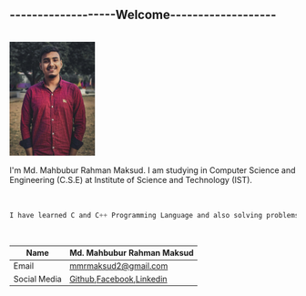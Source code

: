 ## -------------------Welcome-------------------

<br>
<img src="./img.JPG" height = "200" width="150" title="Profile image"/>

<br>
<p>I'm Md. Mahbubur Rahman Maksud. I am studying in Computer Science and Engineering (C.S.E) at Institute of Science and Technology (IST).</p>

<br/>

```javascript
I have learned C and C++ Programming Language and also solving problems in Codeforces.
```

<br/>

| Name         | Md. Mahbubur Rahman Maksud                                                                                                                    |
| ------------ | --------------------------------------------------------------------------------------------------------------------------------------------- |
| Email        | mmrmaksud2@gmail.com                                                                                                                          |
| Social Media | [Github](https://www.github.com/mmrmaksud),[Facebook](https://www.facebook.com/mmrmaksud2),[Linkedin](https://www.linkedin.com/in/mmrmaksud/) |

